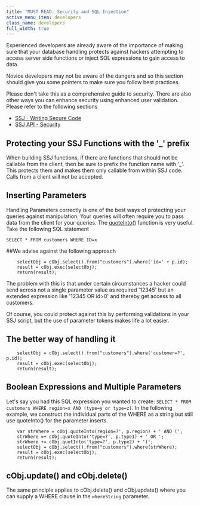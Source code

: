 ```yaml
---
title: "MUST READ: Security and SQL Injection"
active_menu_item: developers
class_name: developers
full_width: true
---
```



Experienced developers are already aware of the importance of making sure that your database handling protects against hackers attempting to access server side functions or inject SQL expressions to gain access to data.

Novice developers may not be aware of the dangers and so this section should give you some pointers to make sure you follow best practices.

Please don't take this as a comprehensive guide to security. There are also other ways you can enhance security using enhanced user validation. Please refer to the following sections

 - [SSJ - Writing Secure Code](/developers/documentation/scripting-apis/server-side-scripting-overview/writing-secure-code)
 - [SSJ API - Security](/developers/documentation/scripting-apis/server-side-api/ssj-object/security/)

## Protecting your SSJ Functions with the '\_' prefix

When building SSJ functions, if there are functions that should not be callable from the client, then be sure to prefix the function name with '\_'. This protects them and makes them only callable from within SSJ code. Calls from a client will not be accepted.

## Inserting Parameters

Handling Parameters correctly is one of the best ways of protecting your queries against manipulation. Your queries will often require you to pass data from the client for your queries. The [quoteInto()](/developers/documentation/scripting-apis/server-side-api/ssj-object/database/quoteinto) function is very useful. Take the following SQL statement

    SELECT * FROM customers WHERE ID=x

##We advise against the following approach

        selectObj = cObj.select().from("customers").where('id=' + p.id);
        result = cObj.exec(selectObj);
        return(result);

The problem with this is that under certain circumstances a hacker could send across not a single parameter value as required '12345' but an extended expression like '12345 OR id\>0' and thereby get access to all customers.

Of course, you could protect against this by performing validations in your SSJ script, but the use of parameter tokens makes life a lot easier.

## The better way of handling it


        selectObj = cObj.select().from("customers").where('customer=?', p.id);
        result = cObj.exec(selectObj);
        return(result);

## Boolean Expressions and Multiple Parameters

Let's say you had this SQL expression you wanted to create: `SELECT * FROM customers WHERE region=x AND (type=y or type=z)`. In the following example, we construct the individual parts of the WHERE as a string but still use quoteInto() for the parameter inserts.

        var strWhere = cObj.quoteInto(region=?', p.region) + ' AND (';
        strWhere =+ cObj.quoteInto('type=?', p.type1) + ' OR ';
        strWhere += cObj.quotInto('type=?', p.type2) + ')';
        selectObj = cObj.select().from("customers").where(strWhere);
        result = cObj.exec(selectObj);
        return(result);


## cObj.update() and cObj.delete()

The same principle applies to cObj.delete() and cObj.update() where you can supply a WHERE clause in the `whereString` parameter.
